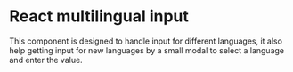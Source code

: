 # React multilingual input

This component is designed to handle input for different languages, it also help getting input for new languages by a small modal to select a language and enter the value.


